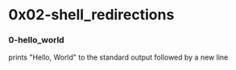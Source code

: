 # 0x02-shell_redirections

### 0-hello_world
prints "Hello, World" to the standard output followed
by a new line
